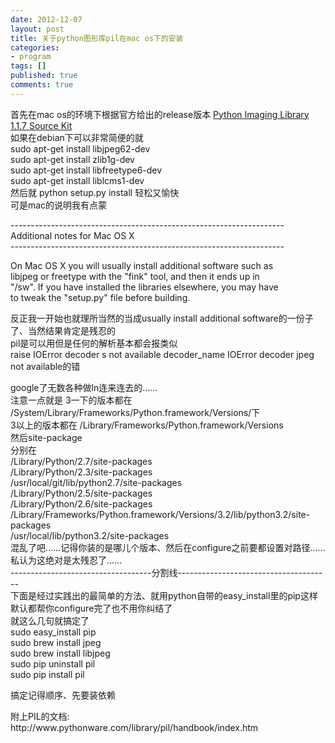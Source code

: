 ```yaml
---
date: 2012-12-07
layout: post
title: 关于python图形库pil在mac os下的安装
categories:
- program
tags: []
published: true
comments: true
---
```

<p>首先在mac os的环境下根据官方给出的release版本
<a href="http://effbot.org/downloads/Imaging-1.1.7.tar.gz" title="Python Imaging Library 1.1.7 Source Kit ">Python Imaging Library 1.1.7 Source Kit</a> <br />
如果在debian下可以非常简便的就<br />
sudo apt-get install libjpeg62-dev<br />
sudo apt-get install zlib1g-dev<br />
sudo apt-get install libfreetype6-dev<br />
sudo apt-get install liblcms1-dev<br />
然后就 python setup.py install 轻松又愉快<br />
可是mac的说明我有点蒙</p>

<p>--------------------------------------------------------------------<br />
Additional notes for Mac OS X<br />
--------------------------------------------------------------------</p>

<p>On Mac OS X you will usually install additional software such as<br />
libjpeg or freetype with the "fink" tool, and then it ends up in<br />
"/sw".  If you have installed the libraries elsewhere, you may have<br />
to tweak the "setup.py" file before building.</p>

<p>反正我一开始也就理所当然的当成usually install additional software的一份子了、当然结果肯定是残忍的<br />
pil是可以用但是任何的解析基本都会报类似<br />
raise IOError decoder s not available decoder_name IOError decoder jpeg not available的错</p>

<p>google了无数各种做ln连来连去的……<br />
注意一点就是 3一下的版本都在 /System/Library/Frameworks/Python.framework/Versions/下<br />
3以上的版本都在 /Library/Frameworks/Python.framework/Versions<br />
然后site-package<br />
分别在<br />
/Library/Python/2.7/site-packages<br />
/Library/Python/2.3/site-packages<br />
/usr/local/git/lib/python2.7/site-packages<br />
/Library/Python/2.5/site-packages<br />
/Library/Python/2.6/site-packages<br />
/Library/Frameworks/Python.framework/Versions/3.2/lib/python3.2/site-packages<br />
/usr/local/lib/python3.2/site-packages<br />
混乱了吧……记得你装的是哪儿个版本、然后在configure之前要都设置对路径……私认为这绝对是太残忍了……<br />
-----------------------------------分割线--------------------------------------<br />
下面是经过实践出的最简单的方法、就用python自带的easy_install里的pip这样默认都帮你configure完了也不用你纠结了<br />
就这么几句就搞定了<br />
sudo easy_install pip<br />
sudo brew install jpeg<br />
sudo brew install libjpeg<br />
sudo pip uninstall pil<br />
sudo pip install pil</p>

<p>搞定记得顺序、先要装依赖</p>

<p>附上PIL的文档:<br />
http://www.pythonware.com/library/pil/handbook/index.htm</p>
